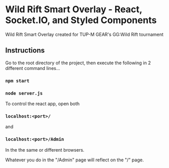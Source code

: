 # Wild Rift Smart Overlay - React, Socket.IO, and Styled Components
Wild Rift Smart Overlay created for TUP-M GEAR's GG:Wild Rift tournament

## Instructions
Go to the root directory of the project, then execute the following in 2 different command lines...
### `npm start`
### `node server.js`

To control the react app, open both
### `localhost:<port>/`
and
### `localhost:<port>/Admin`
In the the same or different browsers.

Whatever you do in the "/Admin" page will reflect on the "/" page.
